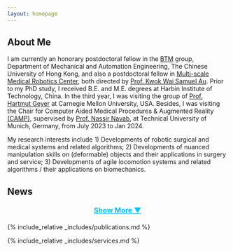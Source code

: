 ```yaml
---
layout: homepage
---
```


## About Me

I am currently an honorary postdoctoral fellow in the [BTM](https://biomedirobotics.com/) group, Department of Mechanical and Automation Engineering, The Chinese University of Hong Kong, and also a postdoctoral fellow in [Multi-scale Medical Robotics Center](https://www.mrc-cuhk.com/), both directed by [Prof. Kwok Wai Samuel Au](https://www4.mae.cuhk.edu.hk/peoples/au-kwok-wai-samuel/). Prior to my PhD study, I received B.E. and M.E. degrees at Harbin Institute of Technology, China. In the third year, I was visiting the group of [Prof. Hartmut Geyer](https://www.cs.cmu.edu/~hgeyer/) at Carnegie Mellon University, USA. Besides, I was visiting the Chair for Computer Aided Medical Procedures & Augmented Reality [(CAMP)](https://www.cs.cit.tum.de/camp/start/), supervised by [Prof. Nassir Navab](https://www.professoren.tum.de/en/navab-nassir), at Technical University of Munich, Germany, from July 2023 to Jan 2024.

My research interests include 1) Developments of robotic surgical and medical systems and related algorithms; 2) Developments of nuanced manipulation skills on (deformable) objects and their applications in surgery and service; 3) Developments of agile locomotion systems and related algorithms / their applications on biomechanics.

## News
<ul id="news-list">
    <li class="news-item"><strong>[Jul. 2024]</strong> One co-authored paper about using robotics knowledge to explain kangaroo rat's tail motion is accepted to RA-L. Congrats, Danny! </li>
    <li class="news-item"><strong>[Jun. 2024]</strong> One paper about restoring a needle's visibility is accepted to IEEE Transactions on Instrumentation & Measurement.</li>
    <li class="news-item"><strong>[Jun. 2024]</strong> One paper about explaining kangaroo rat's tail motion is accepted to Integrative and Comparative Biology. This is our first paper in <strong>Robotics for Biology</strong>!</li>
    <li class="news-item"><strong>[May 2024]</strong> One paper about autonomous robotic surgery is accepted to RSS 2024.</li>
    <li class="news-item"><strong>[May 2024]</strong> I gave a talk "Enhancing Agility for Terrestrial Robots: From Inertial Appendage to Propeller Assistance" in the Agile Movement workshop at ICRA2024.</li>
    <li class="news-item"><strong>[May 2024]</strong> I was recognized for distinguished service as an Outstanding Reviewer for the IEEE Robotics and Automation Letters.</li>
    <li class="news-item"><strong>[Jan. 2024]</strong> One paper about interactive navigation using large models is accepted to ICRA 2024.</li>
    <li class="news-item"><strong>[Jan. 2024]</strong> One paper is accepted to ACC 2024.</li>
    <li class="news-item"><strong>[Jan. 2024]</strong> One paper about learning-based MPC for DOM is accepted to RA-L.</li>
    <li class="news-item"><strong>[Dec. 2023]</strong> One workshop proposal about agile movement (II) is accepted to ICRA 2024.</li>
    <li class="news-item"><strong>[Sept. 2023]</strong> One paper is accepted to Humanoids 2023.</li>
    <li class="news-item"><strong>[Sept. 2023]</strong> One paper about hybrid inertial appendage is accepted to RA-L.</li>
    <li class="news-item"><strong>[Sept. 2023]</strong> One paper about learning from intuitive teleoperation is accepted to ISER 2023.</li>
    <li class="news-item"><strong>[Jul. 2023]</strong> One paper is accepted to T-RO.</li>
    <li class="news-item"><strong>[Jun. 2023]</strong> One paper is accepted to IROS 2023.</li>
    <li class="news-item"><strong>[May 2023]</strong> One paper about large-scale cloth manipulation is accepted to CASE 2023.</li>
    <li class="news-item"><strong>[Jan. 2023]</strong> Two papers are accepted to ICRA 2023.</li>
    <li class="news-item"><strong>[Dec. 2022]</strong> One workshop proposal about agile movement is accepted to ICRA 2023.</li>
    <li class="news-item"><strong>[Jun. 2022]</strong> One paper about nonholonomic vehicle navigation is accepted to T-MECH.</li>
    <li class="news-item"><strong>[May 2022]</strong> One paper is accepted to T-MECH.</li>
    <li class="news-item"><strong>[Apr. 2022]</strong> One paper about null space avoidance theory is accepted to T-CST.</li>
    <li class="news-item"><strong>[Feb. 2022]</strong> One paper is accepted to ACC 2022.</li>
    <li class="news-item"><strong>[Jul. 2021]</strong> I defended my Ph.D. dissertation with the committee members: Prof. Yunhui Liu, Prof. Kwok Wai Samuel Au, Prof. Tat Ming Lau, and Prof. Marco Hutter.</li>
</ul>

<div class="show-more-btn" onclick="toggleNews()">Show More ▼</div>

<script>
    function toggleNews() {
        const newsItems = document.querySelectorAll('.news-item');
        const showMoreBtn = document.querySelector('.show-more-btn');
        let showing = false;

        newsItems.forEach((item, index) => {
            if (index >= 10) {
                if (item.classList.contains('show')) {
                    showing = true;
                }
                item.classList.toggle('show');
            }
        });

        showMoreBtn.innerHTML = showing ? 'Show More ▼' : 'Show Less ▲';
    }

    document.addEventListener('DOMContentLoaded', () => {
        const newsItems = document.querySelectorAll('.news-item');
        newsItems.forEach((item, index) => {
            if (index < 10) {
                item.classList.add('show');
            }
        });
    });
</script>

<style>
    .news-item { display: none; }
    .news-item.show { display: list-item; }
    .show-more-btn { 
        cursor: pointer; 
        color: deepskyblue; 
        text-decoration: underline; 
        display: block; 
        text-align: center; 
        margin: 20px 0; 
        font-weight: bold; 
        font-size: 16px;
    }
</style>


{% include_relative _includes/publications.md %}

{% include_relative _includes/services.md %}
